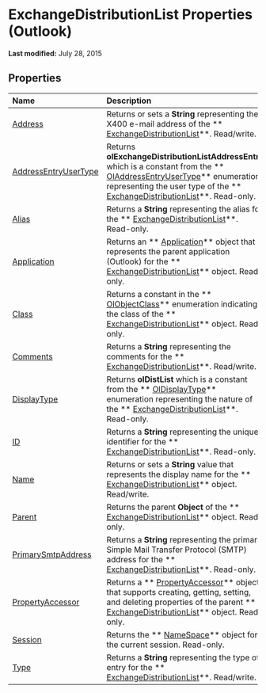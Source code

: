 
# ExchangeDistributionList Properties (Outlook)

 **Last modified:** July 28, 2015


## Properties



|**Name**|**Description**|
|:-----|:-----|
| [Address](9bfb7b5c-02ec-febc-c411-574efaa52c55.md)|Returns or sets a  **String** representing the X400 e-mail address of the ** [ExchangeDistributionList](2830dfba-6c0a-a81f-6b98-92ac2aafb59d.md)**. Read/write.|
| [AddressEntryUserType](4b52f24d-4864-b424-a2d4-4d04d3e455ea.md)|Returns  **olExchangeDistributionListAddressEntry** which is a constant from the ** [OlAddressEntryUserType](9f128fe4-9981-e06a-d69c-ca7cf9107fe9.md)** enumeration representing the user type of the ** [ExchangeDistributionList](2830dfba-6c0a-a81f-6b98-92ac2aafb59d.md)**. Read-only.|
| [Alias](9fef6b67-e08e-6aba-24ad-d9985329ba90.md)|Returns a  **String** representing the alias for the ** [ExchangeDistributionList](2830dfba-6c0a-a81f-6b98-92ac2aafb59d.md)**. Read-only. |
| [Application](daca6218-1535-5dbe-9223-3a36630ae9ae.md)|Returns an  ** [Application](797003e7-ecd1-eccb-eaaf-32d6ddde8348.md)** object that represents the parent application (Outlook) for the ** [ExchangeDistributionList](2830dfba-6c0a-a81f-6b98-92ac2aafb59d.md)** object. Read-only.|
| [Class](41846448-04be-4917-5910-f0499da889d0.md)|Returns a constant in the  ** [OlObjectClass](33d724b3-df3c-2a7f-a80f-93b66d96f588.md)** enumeration indicating the class of the ** [ExchangeDistributionList](2830dfba-6c0a-a81f-6b98-92ac2aafb59d.md)** object. Read-only.|
| [Comments](9456246f-30a7-5046-9b07-783649cd54f3.md)|Returns a  **String** representing the comments for the ** [ExchangeDistributionList](2830dfba-6c0a-a81f-6b98-92ac2aafb59d.md)**. Read/write.|
| [DisplayType](e75c09e0-6acc-92cc-51a2-d43c13dd85c4.md)|Returns  **olDistList** which is a constant from the ** [OlDisplayType](356e5f75-8aa2-e28d-64ee-27b78348ba7a.md)** enumeration representing the nature of the ** [ExchangeDistributionList](2830dfba-6c0a-a81f-6b98-92ac2aafb59d.md)**. Read-only.|
| [ID](20ace2a3-7475-9b81-a55c-92a1b28e8c18.md)|Returns a  **String** representing the unique identifier for the ** [ExchangeDistributionList](2830dfba-6c0a-a81f-6b98-92ac2aafb59d.md)**. Read-only.|
| [Name](391e42c0-e099-5e65-ee52-e8f0b73a5f8f.md)|Returns or sets a  **String** value that represents the display name for the ** [ExchangeDistributionList](2830dfba-6c0a-a81f-6b98-92ac2aafb59d.md)** object. Read/write.|
| [Parent](793f1f22-d788-587d-0ae7-894b44f236ed.md)|Returns the parent  **Object** of the ** [ExchangeDistributionList](2830dfba-6c0a-a81f-6b98-92ac2aafb59d.md)** object. Read-only.|
| [PrimarySmtpAddress](f64bbc29-14c4-be68-402a-16d9ac34a727.md)|Returns a  **String** representing the primary Simple Mail Transfer Protocol (SMTP) address for the ** [ExchangeDistributionList](2830dfba-6c0a-a81f-6b98-92ac2aafb59d.md)**. Read-only.|
| [PropertyAccessor](63c9338f-f852-5074-c140-65a8168bd857.md)|Returns a  ** [PropertyAccessor](2fc91e13-703c-3ec9-9066-ffee7144306c.md)** object that supports creating, getting, setting, and deleting properties of the parent ** [ExchangeDistributionList](2830dfba-6c0a-a81f-6b98-92ac2aafb59d.md)** object. Read-only.|
| [Session](9488e161-d297-d999-538d-a8b295380701.md)|Returns the  ** [NameSpace](f0dcaa19-07f5-5d42-a3bf-2e42b7885644.md)** object for the current session. Read-only.|
| [Type](df302cef-7dcb-805d-3739-4dce32cfee59.md)|Returns a  **String** representing the type of entry for the ** [ExchangeDistributionList](2830dfba-6c0a-a81f-6b98-92ac2aafb59d.md)**. Read/write.|
